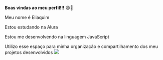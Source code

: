 **Boas vindas ao meu perfil!!!** 😄🤙

Meu nome é Eliaquim

Estou estudando na Alura

Estou me desenvolvendo na linguagem JavaScript

Utilizo esse espaço para minha organização e compartilhamento dos meu projetos desenvolvidos
![](https://www.google.com/url?sa=i&url=https%3A%2F%2Ftenor.com%2Fsearch%2Fmemes-gifs&psig=AOvVaw3DzTtDms2KSMxbWQ2TGXzO&ust=1717512022646000&source=images&cd=vfe&opi=89978449&ved=0CBEQjRxqFwoTCNiL7oXVv4YDFQAAAAAdAAAAABAE)
<!--
**Eli1551/Eli1551** is a ✨ _special_ ✨ repository because its `README.md` (this file) appears on your GitHub profile.

Here are some ideas to get you started:

- 🔭 I’m currently working on ...
- 🌱 I’m currently learning ...
- 👯 I’m looking to collaborate on ...
- 🤔 I’m looking for help with ...
- 💬 Ask me about ...
- 📫 How to reach me: ...
- 😄 Pronouns: ...
- ⚡ Fun fact: ...
-->

